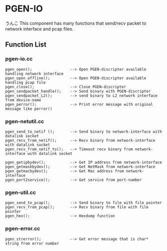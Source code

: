

# PGEN-IO
うんこ
This component has many functions that send/recv packet to network interface and pcap files.  



## Function List


### pgen-io.cc

	pgen_open();                 --> Open PGEN-discripter available handling network interface
	pgen_open_offline();         --> Open PGEN-discripter available handling pcap file
	pgen_close();                --> Close PGEN-discripter
	pgen_sendpacket_handle();    --> Send binary with PGEN-discripter
	pgen_sendpacket_L2();        --> send binary to L2 network interface from device-name
	pgen_perror();               --> Print error message with original message like perror()

### pgen-netutil.cc

	pgen_send_to_netif ();       --> Send binary to network-interface with datalink socket
	pgen_recv_from_netif();      --> Recv binary from network-interface with datalink socket
	pgen_recv_from_netif_to();   --> Timeout recv binary from network-interface with datalink socket 
                                      
	pgen_getipbydev();           --> Get IP address from network-interface
	pgen_getmaskbydev();         --> Get NetMask from network-interface
	pgen_getmacbydev();          --> Get Mac address from network-interface
	pgen_port2service();         --> Get service from port-number

### pgen-util.cc

	pgen_send_to_pcap();         --> Send binary to file with file pointer
	pgen_recv_from_pcap();       --> Recv binary from file with file pointer
	pgen_hex();                  --> Hexdump function


### pgen-error.cc

	pgen_strerror();             --> Get error message that is char* string from error number
